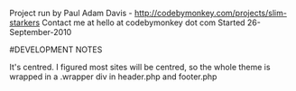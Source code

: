 Project run by Paul Adam Davis - http://codebymonkey.com/projects/slim-starkers
Contact me at hello at codebymonkey dot com
Started 26-September-2010

#DEVELOPMENT NOTES

It's centred.
I figured most sites will be centred, so the whole theme is wrapped in a .wrapper div in header.php and footer.php